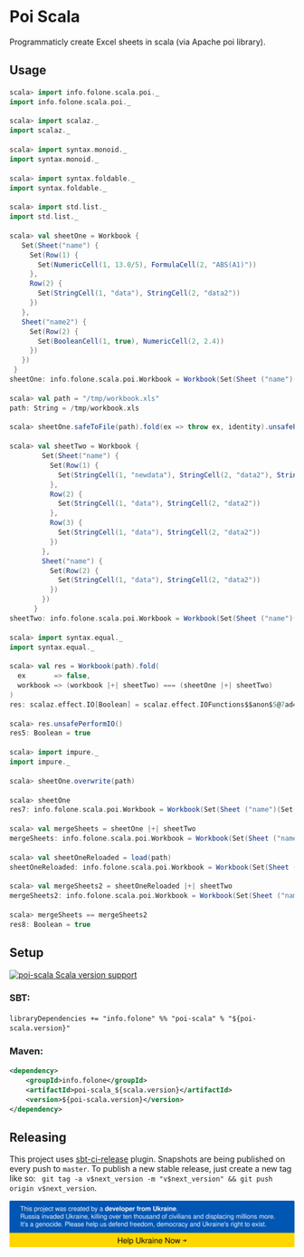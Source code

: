 # Poi Scala

Programmaticly create Excel sheets in scala (via Apache poi library).

## Usage

```scala
scala> import info.folone.scala.poi._
import info.folone.scala.poi._

scala> import scalaz._
import scalaz._

scala> import syntax.monoid._
import syntax.monoid._

scala> import syntax.foldable._
import syntax.foldable._

scala> import std.list._
import std.list._

scala> val sheetOne = Workbook {
   Set(Sheet("name") {
     Set(Row(1) {
       Set(NumericCell(1, 13.0/5), FormulaCell(2, "ABS(A1)"))
     },
     Row(2) {
       Set(StringCell(1, "data"), StringCell(2, "data2"))
     })
   },
   Sheet("name2") {
     Set(Row(2) {
       Set(BooleanCell(1, true), NumericCell(2, 2.4))
     })
   })
 }
sheetOne: info.folone.scala.poi.Workbook = Workbook(Set(Sheet ("name")(Set(Row (1)(Set(NumericCell(1, 2.6), FormulaCell(2, "=ABS(A1)"))), Row (2)(Set(StringCell(1, "data"), StringCell(2, "data2"))))), Sheet ("name2")(Set(Row (2)(Set(BooleanCell(1, true), NumericCell(2, 2.4)))))))

scala> val path = "/tmp/workbook.xls"
path: String = /tmp/workbook.xls

scala> sheetOne.safeToFile(path).fold(ex => throw ex, identity).unsafePerformIO()

scala> val sheetTwo = Workbook {
        Set(Sheet("name") {
          Set(Row(1) {
            Set(StringCell(1, "newdata"), StringCell(2, "data2"), StringCell(3, "data3"))
          },
          Row(2) {
            Set(StringCell(1, "data"), StringCell(2, "data2"))
          },
          Row(3) {
            Set(StringCell(1, "data"), StringCell(2, "data2"))
          })
        },
        Sheet("name") {
          Set(Row(2) {
            Set(StringCell(1, "data"), StringCell(2, "data2"))
          })
        })
      }
sheetTwo: info.folone.scala.poi.Workbook = Workbook(Set(Sheet ("name")(Set(Row (1)(Set(StringCell(1, "newdata"), StringCell(2, "data2"), StringCell(3, "data3"))), Row (2)(Set(StringCell(1, "data"), StringCell(2, "data2"))), Row (3)(Set(StringCell(1, "data"), StringCell(2, "data2"))))), Sheet ("name")(Set(Row (2)(Set(StringCell(1, "data"), StringCell(2, "data2")))))))

scala> import syntax.equal._
import syntax.equal._

scala> val res = Workbook(path).fold(
  ex       => false,
  workbook => (workbook |+| sheetTwo) === (sheetOne |+| sheetTwo)
)
res: scalaz.effect.IO[Boolean] = scalaz.effect.IOFunctions$$anon$5@7ad4ad93

scala> res.unsafePerformIO()
res5: Boolean = true

scala> import impure._
import impure._

scala> sheetOne.overwrite(path)

scala> sheetOne
res7: info.folone.scala.poi.Workbook = Workbook(Set(Sheet ("name")(Set(Row (1)(Set(NumericCell(1, 2.6), FormulaCell(2, "=ABS(A1)"))), Row (2)(Set(StringCell(1, "data"), StringCell(2, "data2"))))), Sheet ("name2")(Set(Row (2)(Set(BooleanCell(1, true), NumericCell(2, 2.4)))))))

scala> val mergeSheets = sheetOne |+| sheetTwo
mergeSheets: info.folone.scala.poi.Workbook = Workbook(Set(Sheet ("name2")(Set(Row (2)(Set(BooleanCell(1, true), NumericCell(2, 2.4))))), Sheet ("name")(Set(Row (1)(Set(NumericCell(1, 2.6), FormulaCell(2, "=ABS(A1)"))), Row (2)(Set(StringCell(1, "data"), StringCell(2, "data2")))))))

scala> val sheetOneReloaded = load(path)
sheetOneReloaded: info.folone.scala.poi.Workbook = Workbook(Set(Sheet ("name2")(Set(Row (2)(Set(BooleanCell(1, true), NumericCell(2, 2.4))))), Sheet ("name")(Set(Row (2)(Set(StringCell(1, "data"), StringCell(2, "data2"))), Row (1)(Set(NumericCell(1, 2.6), FormulaCell(2, "=ABS(A1)")))))))

scala> val mergeSheets2 = sheetOneReloaded |+| sheetTwo
mergeSheets2: info.folone.scala.poi.Workbook = Workbook(Set(Sheet ("name2")(Set(Row (2)(Set(BooleanCell(1, true), NumericCell(2, 2.4))))), Sheet ("name")(Set(Row (1)(Set(NumericCell(1, 2.6), FormulaCell(2, "=ABS(A1)"))), Row (2)(Set(StringCell(1, "data"), StringCell(2, "data2")))))))

scala> mergeSheets == mergeSheets2
res8: Boolean = true
```


## Setup

[![poi-scala Scala version support](https://index.scala-lang.org/folone/poi.scala/poi-scala/latest.svg)](https://index.scala-lang.org/folone/poi.scala/poi-scala)

### SBT:

`libraryDependencies += "info.folone" %% "poi-scala" % "${poi-scala.version}"`

### Maven:

```xml
<dependency>
    <groupId>info.folone</groupId>
    <artifactId>poi-scala_${scala.version}</artifactId>
    <version>${poi-scala.version}</version>
</dependency>
```

## Releasing

This project uses [sbt-ci-release](https://github.com/sbt/sbt-ci-release) plugin. Snapshots are being published on every push to `master`. To publish a new stable release, just create a new tag like so: ` git tag -a v$next_version -m "v$next_version" && git push origin v$next_version`.

[![Stand With Ukraine](https://raw.githubusercontent.com/vshymanskyy/StandWithUkraine/main/banner-direct-single.svg)](https://stand-with-ukraine.pp.ua)
